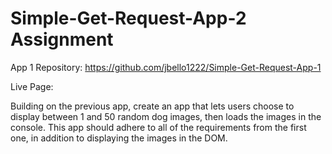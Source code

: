 # Simple-Get-Request-App-2 Assignment

App 1 Repository: https://github.com/jbello1222/Simple-Get-Request-App-1

Live Page:

Building on the previous app, create an app that lets users choose to display between 1 and 50 random dog images, then loads the images in the console. This app should adhere to all of the requirements from the first one, in addition to displaying the images in the DOM.

